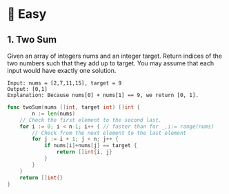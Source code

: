 # 🥉 Easy


## 1. Two Sum
 Given an array of integers nums and an integer target.
 Return indices of the two numbers such that they add up to target.
 You may assume that each input would have exactly one solution.
```
Input: nums = [2,7,11,15], target = 9
Output: [0,1]
Explanation: Because nums[0] + nums[1] == 9, we return [0, 1].
```
```go
func twoSum(nums []int, target int) []int {
        n := len(nums)
	// Check the first element to the second last.
	for i := 0; i < n-1; i++ { // faster than for _,i:= range(nums)
		// Check from the next element to the last element
		for j := i + 1; j < n; j++ {
			if nums[i]+nums[j] == target {
				return []int{i, j}
			}
		}
	}
	return []int{}
}
```


